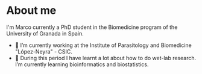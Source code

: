 # About me
I'm Marco currently a PhD student in the Biomedicine program of the University of Granada in Spain. 
- 🔭 I’m currently working at the Institute of Parasitology and Biomedicine "López-Neyra" - CSIC.
- 🌱 During this period I have learnt a lot about how to do wet-lab research. I’m currently learning bioinformatics and biostatistics.
